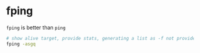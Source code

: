 
# fping 

`fping` is better than `ping`
```bash
# show alive target, provide stats, generating a list as -f not provided - with quiet - no per-target/ping results
fping -asgq
```